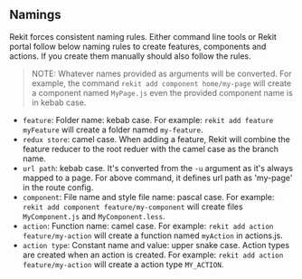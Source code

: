 ## Namings

Rekit forces consistent naming rules. Either command line tools or Rekit portal follow below naming rules to create features, components and actions. If you create them manually should also follow the rules.

> NOTE: Whatever names provided as arguments will be converted. For example, the command `rekit add component home/my-page` will create a component named `MyPage.js` even the provided component name is in kebab case.

 * `feature`: Folder name: kebab case. For example: `rekit add feature myFeature` will create a folder named `my-feature`.
 * `redux store`: camel case. When adding a feature, Rekit will combine the feature reducer to the root reduer with the camel case as the branch name.
 * `url path`: kebab case. It's converted from the `-u` argument as it's always mapped to a page. For above command, it defines url path as 'my-page' in the route config.
 * `component`: File name and style file name: pascal case. For example: `rekit add component feature/my-component` will create files `MyComponent.js` and `MyComponent.less`.
 * `action`: Function name: camel case. For example: `rekit add action feature/my-action` will create a function named `myAction` in actions.js.
 * `action type`: Constant name and value: upper snake case. Action types are created when an action is created. For example: `rekit add action feature/my-action` will create a action type `MY_ACTION`.
